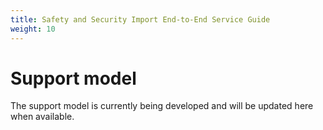 ```yaml
---
title: Safety and Security Import End-to-End Service Guide
weight: 10
---
```


# Support model

The support model is currently being developed and will be updated here when available.
